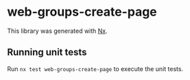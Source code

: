 # web-groups-create-page

This library was generated with [Nx](https://nx.dev).

## Running unit tests

Run `nx test web-groups-create-page` to execute the unit tests.
